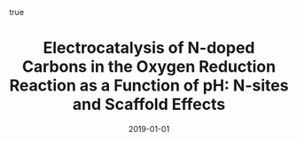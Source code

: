 ---
id: behanElectrocatalysisNdopedCarbons2019
title: 'Electrocatalysis of N-doped Carbons in the Oxygen Reduction Reaction as a
  Function of pH: N-sites and Scaffold Effects'
date: '2019-01-01'
authors:
- Behan, James A. and Iannaci, Alessandro and Domínguez, Carlota and Stamatin, Serban
  N. and Hoque, Md Khairul and Vasconcelos, Joana M. and Perova, Tatiana S. and Colavita,
  Paula E.
doi: 10.1016/j.carbon.2019.03.052
publication: 'In: *Carbon* 148'
publication_types:
- '1'
selected: false
tags: []
projects: []
math: true
url: '"https://doi.org/10.1016/j.carbon.2019.03.052"'
external: true

---